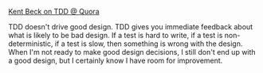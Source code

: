 [Kent Beck on TDD @ Quora](https://www.quora.com/In-Test-Driven-Development-how-do-unit-tests-help-drive-good-design/answer/Kent-Beck?srid=Vih&share=1)

TDD doesn't drive good design. TDD gives you immediate feedback about what is likely to be bad design. If a test is hard to write, if a test is non-deterministic, if a test is slow, then something is wrong with the design. When I'm not ready to make good design decisions, I still don't end up with a good design, but I certainly know I have room for improvement.
